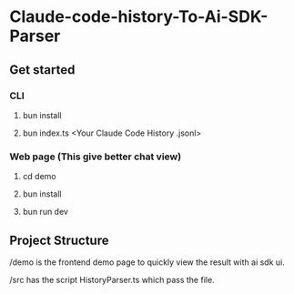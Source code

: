 # Claude-code-history-To-Ai-SDK-Parser

## Get started

### CLI

1. bun install

2. bun index.ts <Your Claude Code History .jsonl>

### Web page (This give better chat view)

1. cd demo

2. bun install

3. bun run dev

## Project Structure

/demo is the frontend demo page to quickly view the result with ai sdk ui.

/src has the script HistoryParser.ts which pass the file.
